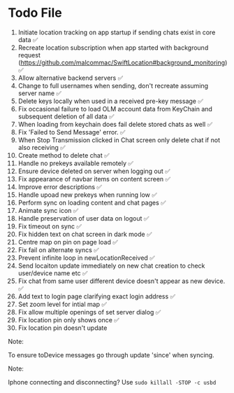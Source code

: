 #  Todo File

1) Initiate location tracking on app startup if sending chats exist in core data :white_check_mark:
2) Recreate location subscription when app started with background request (https://github.com/malcommac/SwiftLocation#background_monitoring) :white_check_mark:
3) Allow alternative backend servers :white_check_mark: 
4) Change to full usernames when sending, don't recreate assuming server name :white_check_mark: 
5) Delete keys locally when used in a received pre-key message  :white_check_mark: 
6) Fix occasional failure to load OLM account data from KeyChain and subsequent deletion of all data :white_check_mark:
7) When loading from keychain does fail delete stored chats as well :white_check_mark:
8) Fix 'Failed to Send Message' error. :white_check_mark:
9) When Stop Transmission clicked in Chat screen only delete chat if not also receiving :white_check_mark:
10) Create method to delete chat :white_check_mark:
11) Handle no prekeys available remotely :white_check_mark: 
12) Ensure device deleted on server when logging out :white_check_mark: 
13) Fix appearance of navbar items on content screen :white_check_mark: 
14) Improve error descriptions :white_check_mark: 
15) Handle upoad new prekeys when running low :white_check_mark: 
16) Perform sync on loading content and chat pages :white_check_mark: 
17) Animate sync icon :white_check_mark: 
18) Handle preservation of user data on logout :white_check_mark: 
19) Fix timeout on sync :white_check_mark: 
22) Fix hidden text on chat screen in dark mode :white_check_mark: 
23) Centre map on pin on page load :white_check_mark: 
24) Fix fail on alternate syncs :white_check_mark: 
25) Prevent infinite loop in newLocationReceived :white_check_mark: 
26) Send locaiton update immediately on new chat creation to check user/device name etc :white_check_mark: 
27) Fix chat from same user different device doesn't appear as new device. :white_check_mark: 
28) Add text to login page clarifying exact login address :white_check_mark: 
29) Set zoom level for intial map :white_check_mark: 
30) Fix allow multiple openings of set server dialog :white_check_mark: 
31) Fix location pin only shows once :white_check_mark: 
32) Fix location pin doesn't update


Note:

To ensure toDevice messages go through update 'since' when syncing.

Note: 

Iphone connecting and disconnecting? Use `sudo killall -STOP -c usbd`

